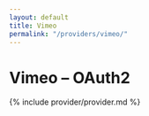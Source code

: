 ```yaml
---
layout: default
title: Vimeo
permalink: "/providers/vimeo/"
---
```

# Vimeo – OAuth2

{% include provider/provider.md %}
